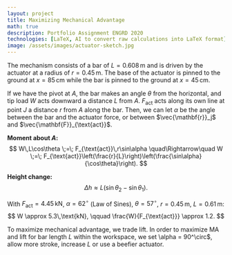```yaml
---
layout: project
title: Maximizing Mechanical Advantage
math: true
description: Portfolio Assignment ENGRD 2020
technologies: [LaTeX, AI to convert raw calculations into LaTeX format]
image: /assets/images/actuator-sketch.jpg
---
```


The mechanism consists of a bar of $L = 0.608\,\text{m}$ and is driven by the actuator at a radius of $r = 0.45\,\text{m}$. The base of the actuator is pinned to the ground at $x = 85\,\text{cm}$ while the bar is pinned to the ground at $x = 45\,\text{cm}$.

If we have the pivot at $A$, the bar makes an angle $\theta$ from the horizontal, and tip load $W$ acts downward a distance $L$ from $A$. $F_{\text{act}}$ acts along its own line at point $J$ a distance $r$ from $A$ along the bar. Then, we can let $\alpha$ be the angle between the bar and the actuator force, or between $\vec{\mathbf{r}}_j$ and $\vec{\mathbf{F}}_{\text{act}}$.

**Moment about $A$:**
$$
W\,L\cos\theta \;=\; F_{\text{act}}\,r\sin\alpha
\quad\Rightarrow\quad
W \;=\; F_{\text{act}}\left(\frac{r}{L}\right)\left(\frac{\sin\alpha}{\cos\theta}\right).
$$

**Height change:**
$$
\Delta h \approx L\big(\sin\theta_2 - \sin\theta_1\big).
$$

With $F_{\text{act}} = 4.45\,\text{kN}$, $\alpha = 62^\circ$ (Law of Sines), $\theta = 57^\circ$, $r = 0.45\,\text{m}$, $L = 0.61\,\text{m}$:
$$
W \approx 5.3\,\text{kN}, \qquad \frac{W}{F_{\text{act}}} \approx 1.2.
$$

To maximize mechanical advantage, we trade lift. In order to maximize MA and lift for bar length $L$ within the workspace, we set \alpha = 90^\circ$, allow more stroke, increase $L$ or use a beefier actuator.











